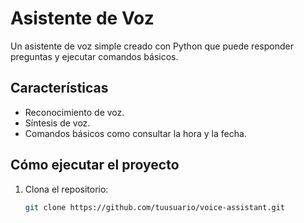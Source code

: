 # Asistente de Voz

Un asistente de voz simple creado con Python que puede responder preguntas y ejecutar comandos básicos.

## Características
- Reconocimiento de voz.
- Síntesis de voz.
- Comandos básicos como consultar la hora y la fecha.

## Cómo ejecutar el proyecto

1. Clona el repositorio:
   ```bash
   git clone https://github.com/tuusuario/voice-assistant.git